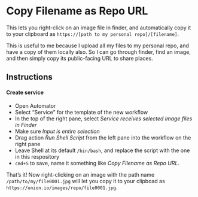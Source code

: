 # Copy Filename as Repo URL
This lets you right-click on an image file in finder, and automatically copy it to your clipboard as `https://[path to my personal repo]/[filename]`.

This is useful to me because I upload all my files to my personal repo, and have a copy of them locally also. So I can go through finder, find an image, and then simply copy its public-facing URL to share places.

## Instructions
#### Create service
- Open Automator
- Select “Service” for the template of the new workflow
- In the top of the right pane, select _Service receives selected *image files* in *Finder*_
- Make sure _Input is *entire selection*_
- Drag action _Run Shell Script_ from the left pane into the workflow on the right pane
- Leave Shell at its default `/bin/bash`, and replace the script with the one in this respository
- `cmd+S` to save, name it something like _Copy Filename as Repo URL_.

That’s it! Now right-clicking on an image with the path name `/path/to/my/file0001.jpg` will let you copy it to your clipboad as `https://union.io/images/repo/file0001.jpg`.
